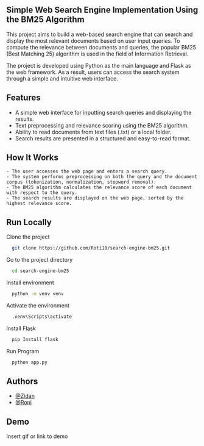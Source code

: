 ## Simple Web Search Engine Implementation Using the BM25 Algorithm

This project aims to build a web-based search engine that can search and display the most relevant documents based on user input queries. To compute the relevance between documents and queries, the popular BM25 (Best Matching 25) algorithm is used in the field of Information Retrieval.

The project is developed using Python as the main language and Flask as the web framework. As a result, users can access the search system through a simple and intuitive web interface.

## Features

- A simple web interface for inputting search queries and displaying the results.
- Text preprocessing and relevance scoring using the BM25 algorithm.
- Ability to read documents from text files (.txt) or a local folder.
- Search results are presented in a structured and easy-to-read format.

## How It Works

```
- The user accesses the web page and enters a search query.
- The system performs preprocessing on both the query and the document corpus (tokenization, normalization, stopword removal).
- The BM25 algorithm calculates the relevance score of each document with respect to the query.
- The search results are displayed on the web page, sorted by the highest relevance score.

```

## Run Locally

Clone the project

```bash
  git clone https://github.com/Roti18/search-engine-bm25.git
```

Go to the project directory

```bash
  cd search-engine-bm25
```

Install environment

```bash
  python -m venv venv
```

Activate the environment

```bash
  .venv\Scripts\activate
```

Install Flask

```bash
  pip Install flask
```

Run Program

```bash
  python app.py
```

## Authors

- [@Zidan](https://www.github.com/zeedandp)
- [@Roni](https://www.github.com/Roti18)

## Demo

Insert gif or link to demo
